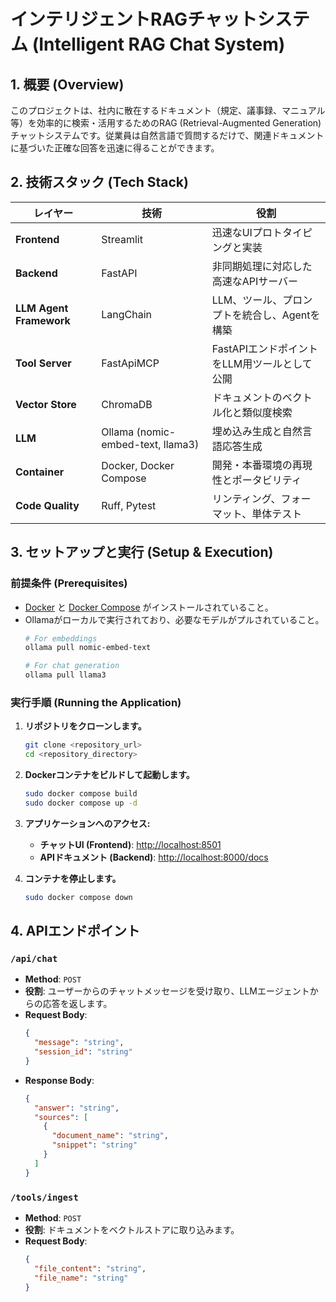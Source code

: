 # インテリジェントRAGチャットシステム (Intelligent RAG Chat System)

## 1. 概要 (Overview)

このプロジェクトは、社内に散在するドキュメント（規定、議事録、マニュアル等）を効率的に検索・活用するためのRAG (Retrieval-Augmented Generation) チャットシステムです。従業員は自然言語で質問するだけで、関連ドキュメントに基づいた正確な回答を迅速に得ることができます。

## 2. 技術スタック (Tech Stack)

| レイヤー                | 技術                 | 役割                                         |
| ----------------------- | -------------------- | -------------------------------------------- |
| **Frontend**            | Streamlit            | 迅速なUIプロトタイピングと実装               |
| **Backend**             | FastAPI              | 非同期処理に対応した高速なAPIサーバー        |
| **LLM Agent Framework** | LangChain            | LLM、ツール、プロンプトを統合し、Agentを構築 |
| **Tool Server**         | FastApiMCP           | FastAPIエンドポイントをLLM用ツールとして公開 |
| **Vector Store**        | ChromaDB             | ドキュメントのベクトル化と類似度検索         |
| **LLM**                 | Ollama (nomic-embed-text, llama3) | 埋め込み生成と自然言語応答生成             |
| **Container**           | Docker, Docker Compose | 開発・本番環境の再現性とポータビリティ     |
| **Code Quality**        | Ruff, Pytest         | リンティング、フォーマット、単体テスト       |

## 3. セットアップと実行 (Setup & Execution)

### 前提条件 (Prerequisites)

-   [Docker](https://www.docker.com/get-started) と [Docker Compose](https://docs.docker.com/compose/install/) がインストールされていること。
-   Ollamaがローカルで実行されており、必要なモデルがプルされていること。
    ```bash
    # For embeddings
    ollama pull nomic-embed-text

    # For chat generation
    ollama pull llama3
    ```

### 実行手順 (Running the Application)

1.  **リポジトリをクローンします。**
    ```bash
    git clone <repository_url>
    cd <repository_directory>
    ```

2.  **Dockerコンテナをビルドして起動します。**
    ```bash
    sudo docker compose build
    sudo docker compose up -d
    ```

3.  **アプリケーションへのアクセス:**
    -   **チャットUI (Frontend)**: [http://localhost:8501](http://localhost:8501)
    -   **APIドキュメント (Backend)**: [http://localhost:8000/docs](http://localhost:8000/docs)

4.  **コンテナを停止します。**
    ```bash
    sudo docker compose down
    ```

## 4. APIエンドポイント

### `/api/chat`

-   **Method**: `POST`
-   **役割**: ユーザーからのチャットメッセージを受け取り、LLMエージェントからの応答を返します。
-   **Request Body**:
    ```json
    {
      "message": "string",
      "session_id": "string"
    }
    ```
-   **Response Body**:
    ```json
    {
      "answer": "string",
      "sources": [
        {
          "document_name": "string",
          "snippet": "string"
        }
      ]
    }
    ```

### `/tools/ingest`

-   **Method**: `POST`
-   **役割**: ドキュメントをベクトルストアに取り込みます。
-   **Request Body**:
    ```json
    {
      "file_content": "string",
      "file_name": "string"
    }
    ```
